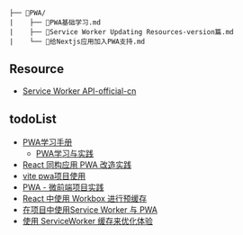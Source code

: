 ```
├── 📂PWA/
|    ├── 📄PWA基础学习.md
|    ├── 📄Service Worker Updating Resources-version篇.md
|    └── 📄给Nextjs应用加入PWA支持.md
```

## Resource

- [Service Worker API-official-cn](https://developer.mozilla.org/zh-CN/docs/Web/API/Service_Worker_API)

## todoList

- [PWA学习手册](https://pwa.alienzhou.com/)
  - [PWA学习与实践](https://juejin.cn/post/6844903727468380168)
- [React 同构应用 PWA 改造实践](https://juejin.cn/post/6844903609046401032)
- [vite pwa项目使用](https://juejin.cn/post/7039258299086143524)
- [PWA - 微前端项目实践](https://juejin.cn/post/7293786856063287305)
- [React 中使用 Workbox 进行预缓存](https://juejin.cn/post/7298157574990200895)
- [在项目中使用Service Worker 与 PWA](https://juejin.cn/post/7281840911796043788)
- [使用 ServiceWorker 缓存来优化体验](https://juejin.cn/post/6996901512462991374)
